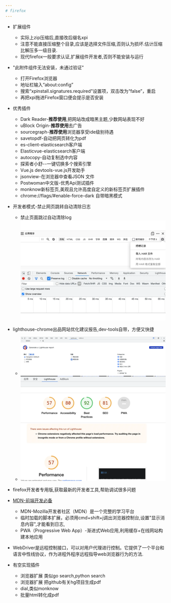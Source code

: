 ```yaml
---
# firefox
---
```


* 扩展组件
  * 实际上zip压缩后,直接改后缀名xpi
  * 注意不能直接压缩整个目录,应该是选择文件压缩,否则认为损坏.估计压缩比解压多一级目录.
  * 现代firefox一般要求认证,扩展组件开发者,否则不能安装与运行

* "此附件组件无法安装，未通过验证"
  * 打开Firefox浏览器
  * 地址栏输入“about:config”
  * 搜索“xpinstall.signatures.required”设置项，双击改为“false”，重启
  * 再把xpi拖进Firefox窗口便会提示是否安装
  
* 优秀插件
  * Dark Reader-**推荐使用**,把网站改成暗黑主题,少数网站表现不好
  * uBlock Origin-**推荐使用**去广告
  * sourcegraph-**推荐使用**浏览器享受ide级别待遇
  * savetopdf-自动把网页转化为pdf
  * es-client-elasticsearch客户端
  * Elasticvue-elasticsearch客户端
  * autocopy-自动复制选中内容
  * 探索者小舒--一键切换多个搜索引擎
  * Vue.js devtools-vue.js开发助手
  * jsonview-在浏览器中查看JSON 文件
  * Postwoman中文版-优秀Api测试插件
  * monknow新标签页,美观且允许高度自定义的新标签页扩展插件
  * chrome://flags/#enable-force-dark 自带暗黑模式

* 开发者模式-禁止网页跳转自动清除日志
  * 禁止页面跳过自动清除log
  ![firefox-log](webp/firefox/firefox-log.webp  "firefox-log")
  ![chrome-log](webp/firefox/chrome-log.webp  "chrome-log")

* lighthouse-chrome出品网站优化建议报告,dev-tools自带，方便又快捷
  * ![lighthouse-start](webp/firefox/lighthouse-start.webp  "lighthouse-start")
  * ![lighthouse-report](webp/firefox/lighthouse-report.webp  "lighthouse-report")

* firefox开发者专用版,获取最新的开发者工具,帮助调试很多问题

* [MDN-前端开发必备](https://developer.mozilla.org/zh-CN/docs/Web)
  * MDN-Mozilla开发者社区（MDN）是一个完整的学习平台
  * 临时加载的脚本扩展，必须用cmd+shift+j调出浏览器控制台,设置"显示消息内容",才能看到日志,
  * PWA（Progressive Web App）-渐进式Web应用,利用缓存+在线网站构建本地应用

* WebDriver是远程控制接口，可以对用户代理进行控制。它提供了一个平台和语言中性线协议，作为进程外程序远程指导web浏览器行为的方法.

* 有空实现插件
  * 浏览器扩展 类似go search,python search
  * 浏览器扩展 把github有关hg项目生成pdf
  * dial,类似monknow
  * 批量html转化成pdf
